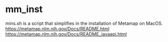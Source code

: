 # mm_inst
mins.sh is a script that simplifies in the installation of Metamap on MacOS.
https://metamap.nlm.nih.gov/Docs/README.html
https://metamap.nlm.nih.gov/Docs/README_javaapi.html
